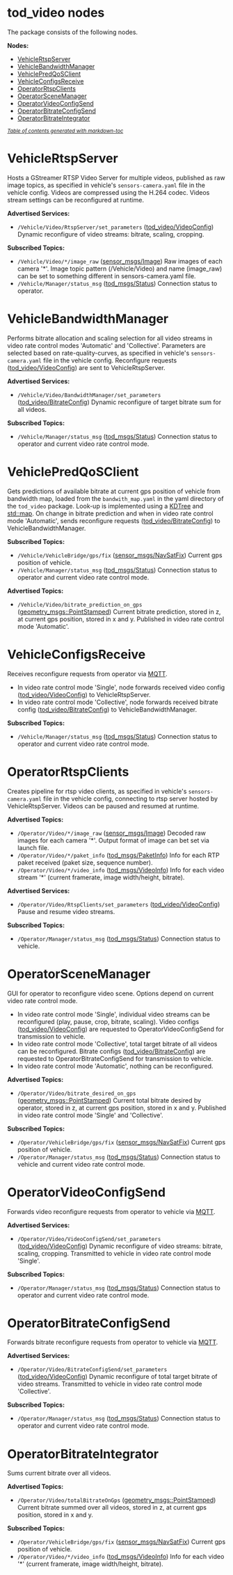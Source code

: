 # tod_video nodes
The package consists of the following nodes.

**Nodes:**
- [VehicleRtspServer](#vehiclertspserver)
- [VehicleBandwidthManager](#vehiclebandwidthmanager)
- [VehiclePredQoSClient](#vehiclepredqosclient)
- [VehicleConfigsReceive](#vehicleconfigsreceive)
- [OperatorRtspClients](#operatorrtspclients)
- [OperatorSceneManager](#operatorscenemanager)
- [OperatorVideoConfigSend](#operatorvideoconfigsend)
- [OperatorBitrateConfigSend](#operatorbitrateconfigsend)
- [OperatorBitrateIntegrator](#operatorbitrateintegrator)

<small><i><a href='http://ecotrust-canada.github.io/markdown-toc/'>Table of contents generated with markdown-toc</a></i></small>


# VehicleRtspServer
Hosts a GStreamer RTSP Video Server for multiple videos, published as raw image topics, as specified in vehicle's `sensors-camera.yaml` file in the vehicle config. 
Videos are compressed using the H.264 codec. Videos stream settings can be reconfigured at runtime.

**Advertised Services:**
- `/Vehicle/Video/RtspServer/set_parameters`
  ([tod_video/VideoConfig](https://github.com/TUMFTM/tod_perception/blob/master/tod_video/cfg/Video.cfg))
  Dynamic reconfigure of video streams: bitrate, scaling, cropping.

**Subscribed Topics:**
- `/Vehicle/Video/*/image_raw` ([sensor_msgs/Image](http://docs.ros.org/en/melodic/api/sensor_msgs/html/msg/Image.html))
  Raw images of each camera '*'. Image topic pattern (/Vehicle/Video) and name (image_raw) can be set to something different in sensors-camera.yaml file.
- `/Vehicle/Manager/status_msg` ([tod_msgs/Status](https://github.com/TUMFTM/tod_common/blob/master/tod_msgs/msg/Status.msg))
  Connection status to operator.


# VehicleBandwidthManager
Performs bitrate allocation and scaling selection for all video streams in video rate control modes 'Automatic' and 'Collective'. Parameters are selected based on rate-quality-curves, as specified in vehicle's `sensors-camera.yaml` file in the vehicle config. 
  Reconfigure requests ([tod_video/VideoConfig](https://github.com/TUMFTM/tod_perception/blob/master/tod_video/cfg/Video.cfg))
  are sent to VehicleRtspServer.

**Advertised Services:**
- `/Vehicle/Video/BandwidthManager/set_parameters`
  ([tod_video/BitrateConfig](https://github.com/TUMFTM/tod_perception/blob/master/tod_video/cfg/Bitrate.cfg))
  Dynamic reconfigure of target bitrate sum for all videos.

**Subscribed Topics:**
- `/Vehicle/Manager/status_msg` ([tod_msgs/Status](https://github.com/TUMFTM/tod_common/blob/master/tod_msgs/msg/Status.msg))
  Connection status to operator and current video rate control mode.


# VehiclePredQoSClient
Gets predictions of available bitrate at current gps position of vehicle from bandwidth map, loaded
  from the `bandwith_map.yaml` in the yaml directory of the `tod_video` package. Look-up is implemented using a [KDTree](https://github.com/crvs/KDTree) and [std::map](https://en.cppreference.com/w/cpp/container/map).
  On change in bitrate prediction and when in video rate control mode 'Automatic', sends reconfigure
  requests ([tod_video/BitrateConfig](https://github.com/TUMFTM/tod_perception/blob/master/tod_video/cfg/Bitrate.cfg))
  to VehicleBandwidthManager.

**Subscribed Topics:**
- `/Vehicle/VehicleBridge/gps/fix` ([sensor_msgs/NavSatFix](http://docs.ros.org/en/melodic/api/sensor_msgs/html/msg/NavSatFix.html))
  Current gps position of vehicle.
- `/Vehicle/Manager/status_msg` ([tod_msgs/Status](https://github.com/TUMFTM/tod_common/blob/master/tod_msgs/msg/Status.msg))
  Connection status to operator and current video rate control mode.

**Advertised Topics:**
- `/Vehicle/Video/bitrate_prediction_on_gps` ([geometry_msgs::PointStamped](http://docs.ros.org/en/melodic/api/geometry_msgs/html/msg/PointStamped.html))
  Current bitrate prediction, stored in z, at current gps position, stored in x and y. Published in video rate control mode 'Automatic'.


# VehicleConfigsReceive
Receives reconfigure requests from operator via [MQTT](https://mqtt.org/).
  * In video rate control mode 'Single', node forwards received video config
    ([tod_video/VideoConfig](https://github.com/TUMFTM/tod_perception/blob/master/tod_video/cfg/Video.cfg))
    to VehicleRtspServer.
  * In video rate control mode 'Collective', node forwards received bitrate config
    ([tod_video/BitrateConfig](https://github.com/TUMFTM/tod_perception/blob/master/tod_video/cfg/Bitrate.cfg))
    to VehicleBandwidthManager.

**Subscribed Topics:**
- `/Vehicle/Manager/status_msg` ([tod_msgs/Status](https://github.com/TUMFTM/tod_common/blob/master/tod_msgs/msg/Status.msg))
  Connection status to operator and current video rate control mode.


# OperatorRtspClients
Creates pipeline for rtsp video clients, as specified in vehicle's `sensors-camera.yaml` file in the vehicle config,
connecting to rtsp server hosted by VehicleRtspServer. Videos can be paused and resumed at runtime.

**Advertised Topics:**
- `/Operator/Video/*/image_raw` ([sensor_msgs/Image](http://docs.ros.org/en/melodic/api/sensor_msgs/html/msg/Image.html))
  Decoded raw images for each camera '*'. Output format of image can bet set via launch file.
- `/Operator/Video/*/paket_info` ([tod_msgs/PaketInfo](https://github.com/TUMFTM/tod_common/blob/master/tod_msgs/msg/PaketInfo.msg))
  Info for each RTP paket received (paket size, sequence number).
- `/Operator/Video/*/video_info` ([tod_msgs/VideoInfo](https://github.com/TUMFTM/tod_common/blob/master/tod_msgs/msg/VideoInfo.msg))
  Info for each video stream '*' (current framerate, image width/height, bitrate).

**Advertised Services:**
- `/Operator/Video/RtspClients/set_parameters`
  ([tod_video/VideoConfig](https://github.com/TUMFTM/tod_perception/blob/master/tod_video/cfg/Video.cfg))
  Pause and resume video streams.

**Subscribed Topics:**
- `/Operator/Manager/status_msg` ([tod_msgs/Status](https://github.com/TUMFTM/tod_common/blob/master/tod_msgs/msg/Status.msg))
Connection status to vehicle.


# OperatorSceneManager
GUI for operator to reconfigure video scene. Options depend on current video rate control mode.
* In video rate control mode 'Single', individual video streams can be reconfigured (play, pause, crop, bitrate, scaling). Video configs
  ([tod_video/VideoConfig](https://github.com/TUMFTM/tod_perception/blob/master/tod_video/cfg/Video.cfg))
  are requested to OperatorVideoConfigSend for transmission to vehicle.
* In video rate control mode 'Collective', total target bitrate of all videos can be reconfigured. Bitrate configs
  ([tod_video/BitrateConfig](https://github.com/TUMFTM/tod_perception/blob/master/tod_video/cfg/Bitrate.cfg))
  are requested to OperatorBitrateConfigSend for transmission to vehicle.
* In video rate control mode 'Automatic', nothing can be reconfigured.


**Advertised Topics:**
- `/Operator/Video/bitrate_desired_on_gps` ([geometry_msgs::PointStamped](http://docs.ros.org/en/melodic/api/geometry_msgs/html/msg/PointStamped.html))
  Current total bitrate desired by operator, stored in z, at current gps position, stored in x and y.
  Published in video rate control mode 'Single' and 'Collective'.

**Subscribed Topics:**
- `/Operator/VehicleBridge/gps/fix` ([sensor_msgs/NavSatFix](http://docs.ros.org/en/melodic/api/sensor_msgs/html/msg/NavSatFix.html))
  Current gps position of vehicle.
- `/Operator/Manager/status_msg` ([tod_msgs/Status](https://github.com/TUMFTM/tod_common/blob/master/tod_msgs/msg/Status.msg))
  Connection status to vehicle and current video rate control mode.


# OperatorVideoConfigSend
Forwards video reconfigure requests from operator to vehicle via [MQTT](https://mqtt.org/).

**Advertised Services:**
- `/Operator/Video/VideoConfigSend/set_parameters`
  ([tod_video/VideoConfig](https://github.com/TUMFTM/tod_perception/blob/master/tod_video/cfg/Video.cfg))
  Dynamic reconfigure of video streams: bitrate, scaling, cropping. Transmitted to vehicle in video rate control mode 'Single'.

**Subscribed Topics:**
- `/Operator/Manager/status_msg` ([tod_msgs/Status](https://github.com/TUMFTM/tod_common/blob/master/tod_msgs/msg/Status.msg))
  Connection status to operator and current video rate control mode.


# OperatorBitrateConfigSend
Forwards bitrate reconfigure requests from operator to vehicle via [MQTT](https://mqtt.org/).

**Advertised Services:**
- `/Operator/Video/BitrateConfigSend/set_parameters`
  ([tod_video/VideoConfig](https://github.com/TUMFTM/tod_perception/blob/master/tod_video/cfg/Video.cfg))
  Dynamic reconfigure of total target bitrate of video streams. Transmitted to vehicle in video rate control mode 'Collective'.

**Subscribed Topics:**
- `/Operator/Manager/status_msg` ([tod_msgs/Status](https://github.com/TUMFTM/tod_common/blob/master/tod_msgs/msg/Status.msg))
  Connection status to operator and current video rate control mode.


# OperatorBitrateIntegrator
Sums current bitrate over all videos.

**Advertised Topics:**
- `/Operator/Video/totalBitrateOnGps` ([geometry_msgs::PointStamped](http://docs.ros.org/en/melodic/api/geometry_msgs/html/msg/PointStamped.html))
  Current bitrate summed over all videos, stored in z, at current gps position, stored in x and y.

**Subscribed Topics:**
- `/Operator/VehicleBridge/gps/fix` ([sensor_msgs/NavSatFix](http://docs.ros.org/en/melodic/api/sensor_msgs/html/msg/NavSatFix.html))
  Current gps position of vehicle.
- `/Operator/Video/*/video_info` ([tod_msgs/VideoInfo](https://github.com/TUMFTM/tod_common/blob/master/tod_msgs/msg/VideoInfo.msg))
  Info for each video '*' (current framerate, image width/height, bitrate).
